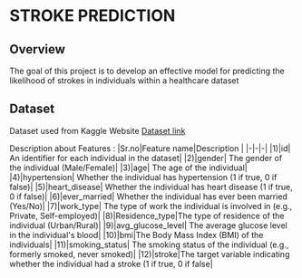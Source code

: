 # STROKE PREDICTION

## Overview
The goal of this project is to develop an effective model for predicting the likelihood of strokes in individuals within a healthcare dataset
## Dataset
Dataset used from Kaggle Website
[Dataset link](https://www.kaggle.com/datasets/fedesoriano/stroke-prediction-dataset)

Description about Features :
|Sr.no|Feature name|Description |
 |-|-|-|
|1)|id| An identifier for each individual in the dataset|
|2)|gender| The gender of the individual (Male/Female)|
|3)|age| The age of the individual|
|4)|hypertension| Whether the individual has hypertension (1 if true, 0 if false)|
|5)|heart_disease| Whether the individual has heart disease (1 if true, 0 if false)|
|6)|ever_married| Whether the individual has ever been married (Yes/No)|
|7)|work_type| The type of work the individual is involved in (e.g., Private, Self-employed)|
|8)|Residence_type|The type of residence of the individual (Urban/Rural)|
|9)|avg_glucose_level| The average glucose level in the individual's blood|
|10)|bmi|The Body Mass Index (BMI) of the individuals|
|11)|smoking_status| The smoking status of the individual (e.g., formerly smoked, never smoked)|
|12)|stroke|The target variable indicating whether the individual had a stroke (1 if true, 0 if false|





